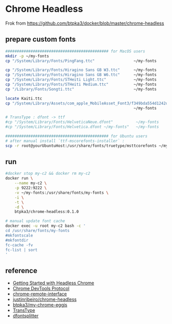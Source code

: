 # Chrome Headless

Frok from https://github.com/btpka3/docker/blob/master/chrome-headless


## prepare custom fonts

```bash
############################################# for MacOS users
mkdir -p ~/my-fonts
cp "/System/Library/Fonts/PingFang.ttc"                 ~/my-fonts

cp "/System/Library/Fonts/Hiragino Sans GB W3.ttc"      ~/my-fonts
cp "/System/Library/Fonts/Hiragino Sans GB W6.ttc"      ~/my-fonts
cp "/System/Library/Fonts/STHeiti Light.ttc"            ~/my-fonts
cp "/System/Library/Fonts/STHeiti Medium.ttc"           ~/my-fonts
cp "/Library/Fonts/Songti.ttc"                          ~/my-fonts

locate Kaiti.ttc
cp "/System/Library/Assets/com_apple_MobileAsset_Font3/f349bda554d1242dc7f20742e6f738d587d7139a.asset/AssetData/Kaiti.ttc"  \
                                                        ~/my-fonts

# TransType : dfont -> ttf
#cp "/System/Library/Fonts/HelveticaNeue.dfont"          ~/my-fonts
#cp "/System/Library/Fonts/Helvetica.dfont ~/my-fonts"   ~/my-fonts

############################################# for Ubuntu users
# after manual install `ttf-mscorefonts-installer` :
scp -r root@yourUbuntuHost:/usr/share/fonts/truetype/msttcorefonts ~/my-fonts
```

## run

```bash
#docker stop my-c2 && docker rm my-c2
docker run \
    --name my-c2 \
    -p 9222:9222 \
    -v ~/my-fonts:/usr/share/fonts/my-fonts \
    -i \
    -t \
    -d \
    btpka3/chrome-headless:0.1.0

# manual update font cache
docker exec -u root my-c2 bash -c '
cd /usr/share/fonts/my-fonts
#mkfontscale
#mkfontdir
fc-cache -fv
fc-list | sort
'
```

## reference
* [Getting Started with Headless Chrome](https://developers.google.com/web/updates/2017/04/headless-chrome)
* [Chrome DevTools Protocol](https://chromedevtools.github.io/devtools-protocol/)
* [chrome-remote-interface](https://github.com/cyrus-and/chrome-remote-interface)
* [justinribeiro/chrome-headless](https://hub.docker.com/r/justinribeiro/chrome-headless/)
* [btpka3/my-chrome-eggjs](https://github.com/btpka3/btpka3.github.com/tree/master/js/chrome/my-chrome-eggjs)
* [TransType](https://www.fontlab.com/font-converter/transtype/)
* [dfontsplitter](https://peter.upfold.org.uk/projects/dfontsplitter)
